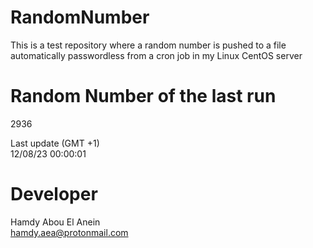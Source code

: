 # RandomNumber    
This is a test repository where a random number is pushed to a file automatically passwordless from a cron job in my Linux CentOS server    
# Random Number of the last run   
2936
      
Last update (GMT +1)    
12/08/23 00:00:01
# Developer    
Hamdy Abou El Anein   
hamdy.aea@protonmail.com
